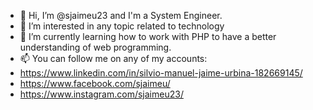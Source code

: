- 👋 Hi, I’m @sjaimeu23 and I'm a System Engineer.
- 👀 I’m interested in any topic related to technology
- 🌱 I’m currently learning how to work with PHP to have a better understanding of web programming.
- 📫 You can follow me on any of my accounts:
- https://www.linkedin.com/in/silvio-manuel-jaime-urbina-182669145/
- https://www.facebook.com/sjaimeu/
- https://www.instagram.com/sjaimeu23/


<!---
sjaimeu23/sjaimeu23 is a ✨ special ✨ repository because its `README.md` (this file) appears on your GitHub profile.
You can click the Preview link to take a look at your changes.
--->
